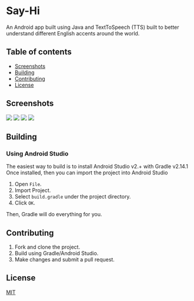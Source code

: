 # Say-Hi

 An Android app built using Java and TextToSpeech (TTS) built to better understand different English accents around the world.

## Table of contents

- [Screenshots](#screenshots)
- [Building](#building)
- [Contributing](#contributing)
- [License](#license)


## Screenshots

![](http://imgur.com/OvIGGwz.png) ![](http://imgur.com/A2xPR7T.png) ![](http://imgur.com/R8H1kh0.png) ![](http://imgur.com/X9Lo0YA.png)

## Building

### Using Android Studio
The easiest way to build is to install Android Studio v2.+ with Gradle v2.14.1 Once installed, then you can import the project into Android Studio

1.    Open `File`.
2.    Import Project.
3.    Select `build.gradle` under the project directory.
4.    Click `OK`.

Then, Gradle will do everything for you.

## Contributing

1. Fork and clone the project.
2. Build using Gradle/Android Studio.
3. Make changes and submit a pull request.

## License
[MIT](../blob/master/LICENSE)
